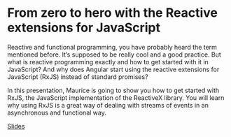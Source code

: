 # From zero to hero with the Reactive extensions for JavaScript

Reactive and functional programming, you have probably heard the term mentioned before. It’s supposed to be really cool and a good practice. But what is reactive programming exactly and how to get started with it in JavaScript? And why does Angular start using the reactive extensions for JavaScript (RxJS) instead of standard promises?

In this presentation, Maurice is going to show you how to get started with RxJS, the JavaScript implementation of the ReactiveX library. You will learn why using RxJS is a great way of dealing with streams of events in an asynchronous and functional way.

[Slides](https://www.slideshare.net/mauricedb/from-zero-to-hero-with-the-reactive-extensions-for-javascript-152139328)
